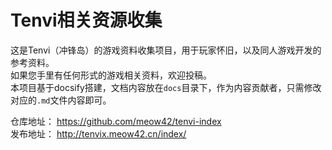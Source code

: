 # Tenvi相关资源收集

这是Tenvi（冲锋岛）的游戏资料收集项目，用于玩家怀旧，以及同人游戏开发的参考资料。   
如果您手里有任何形式的游戏相关资料，欢迎投稿。    
本项目基于docsify搭建，文档内容放在`docs`目录下，作为内容贡献者，只需修改对应的`.md`文件内容即可。  

仓库地址： https://github.com/meow42/tenvi-index  
发布地址： http://tenvix.meow42.cn/index/  